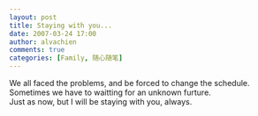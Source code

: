 ```yaml
---
layout: post
title: Staying with you...
date: 2007-03-24 17:00
author: alvachien
comments: true
categories: [Family, 随心随笔]
---
```

<div id="bp-C678F199F470A1FB_831-content">
<div>We all faced the problems, and be forced to change the schedule. Sometimes we have to waitting for an unknown furture.</div>
<div> </div>
<div>Just as now, but I will be staying with you, always.</div>
</div>
